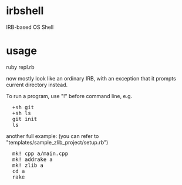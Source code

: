 irbshell
========

IRB-based OS Shell

usage
=====

ruby repl.rb

now mostly look like an ordinary IRB, with an exception that it prompts current directory instead.

To run a program, use "!" before command line, e.g.

<pre>
  +sh git
  +sh ls
  git init
  ls
</pre>

another full example:
(you can refer to "templates/sample_zlib_project/setup.rb")
<pre>
  mk! cpp a/main.cpp
  mk! addrake a
  mk! zlib a
  cd a
  rake
</pre>


